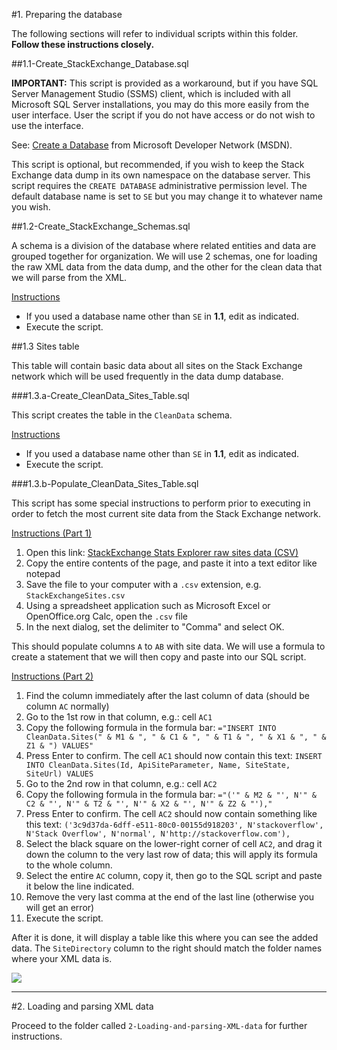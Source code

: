 #1. Preparing the database

The following sections will refer to individual scripts within this folder. __Follow these instructions closely.__

##1.1-Create_StackExchange_Database.sql

__IMPORTANT:__ This script is provided as a workaround, but if you have SQL Server Management Studio (SSMS) client, which is included with all Microsoft SQL Server installations, you may do this more easily from the user interface. User the script if you do not have access or do not wish to use the interface.

See: [Create a Database](https://msdn.microsoft.com/en-us/library/ms186312.aspx) from Microsoft Developer Network (MSDN).

This script is optional, but recommended, if you wish to keep the Stack Exchange data dump in its own namespace on the database server. This script requires the `CREATE DATABASE` administrative permission level. The default database name is set to `SE` but you may change it to whatever name you wish.

##1.2-Create_StackExchange_Schemas.sql

A schema is a division of the database where related entities and data are grouped together for organization. We will use 2 schemas, one for loading the raw XML data from the data dump, and the other for the clean data that we will parse from the XML.

<u>Instructions</u>

- If you used a database name other than `SE` in __1.1__, edit as indicated.
- Execute the script.

##1.3 Sites table

This table will contain basic data about all sites on the Stack Exchange network which will be used frequently in the data dump database.

###1.3.a-Create_CleanData_Sites_Table.sql

This script creates the table in the `CleanData` schema.

<u>Instructions</u>

- If you used a database name other than `SE` in __1.1__, edit as indicated.
- Execute the script.

###1.3.b-Populate_CleanData_Sites_Table.sql

This script has some special instructions to perform prior to executing in order to fetch the most current site data from the Stack Exchange network.

<u>Instructions (Part 1)</u>

1. Open this link: [StackExchange Stats Explorer raw sites data (CSV)](http://sese.evbpc.com/API/1.0/Sites.ashx?FileType=csv)
2. Copy the entire contents of the page, and paste it into a text editor like notepad
3. Save the file to your computer with a `.csv` extension, e.g. `StackExchangeSites.csv`
4. Using a spreadsheet application such as Microsoft Excel or OpenOffice.org Calc, open the `.csv` file
5. In the next dialog, set the delimiter to "Comma" and select OK.

This should populate columns `A` to `AB` with site data. We will use a formula to create a statement that we will then copy and paste into our SQL script.

<u>Instructions (Part 2)</u>

1. Find the column immediately after the last column of data (should be column `AC` normally)
2. Go to the 1st row in that column, e.g.: cell `AC1`
3. Copy the following formula in the formula bar: `="INSERT INTO CleanData.Sites(" & M1 & ", " & C1 & ", " & T1 & ", " & X1 & ", " & Z1 & ") VALUES"`
4. Press Enter to confirm. The cell `AC1` should now contain this text: `INSERT INTO CleanData.Sites(Id, ApiSiteParameter, Name, SiteState, SiteUrl) VALUES`
5. Go to the 2nd row in that column, e.g.: cell `AC2`
6. Copy the following formula in the formula bar: `="('" & M2 & "', N'" & C2 & "', N'" & T2 & "', N'" & X2 & "', N'" & Z2 & "'),"`
7. Press Enter to confirm. The cell `AC2` should now contain something like this text: `('3c9d37da-6dff-e511-80c0-00155d918203', N'stackoverflow', N'Stack Overflow', N'normal', N'http://stackoverflow.com'),`
8. Select the black square on the lower-right corner of cell `AC2`, and drag it down the column to the very last row of data; this will apply its formula to the whole column.
9. Select the entire `AC` column, copy it, then go to the SQL script and paste it below the line indicated. 
10. Remove the very last comma at the end of the last line (otherwise you will get an error)
11. Execute the script.

After it is done, it will display a table like this where you can see the added data. The `SiteDirectory` column to the right should match the folder names where your XML data is.

<img src="https://i.imgur.com/wD7zTwd.png" />

---

#2. Loading and parsing XML data

Proceed to the folder called `2-Loading-and-parsing-XML-data` for further instructions.